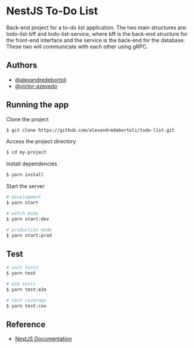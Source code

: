 
# NestJS To-Do List

Back-end project for a to-do list application. 
The two main structures are: todo-list-bff and todo-list-service,
where bff is the back-end structure for the front-end interface and
the service is the back-end for the database. These two will communicate
with each other using gRPC.




## Authors

- [@alexandredebortoli](https://www.github.com/alexandredebortoli)
- [@victor-azevedo](https://github.com/victor-azevedo)




## Running the app

Clone the project

```bash
$ git clone https://github.com/alexandredebortoli/todo-list.git
```

Access the project directory

```bash
$ cd my-project
```

Install dependencies

```bash
$ yarn install
```

Start the server

```bash
# development
$ yarn start

# watch mode
$ yarn start:dev

# production mode
$ yarn start:prod
```


## Test

```bash
# unit tests
$ yarn test

# e2e tests
$ yarn test:e2e

# test coverage
$ yarn test:cov
```
## Reference

 - [NestJS Documentation](https://docs.nestjs.com/)
